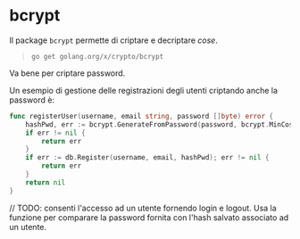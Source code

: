 # bcrypt

Il package `bcrypt` permette di criptare e decriptare *cose*.

> `go get golang.org/x/crypto/bcrypt`

Va bene per criptare password.

Un esempio di gestione delle registrazioni degli utenti criptando anche la password è:

```Go
func registerUser(username, email string, password []byte) error {
    hashPwd, err := bcrypt.GenerateFromPassword(password, bcrypt.MinCost)
    if err != nil {
        return err
    }
    if err := db.Register(username, email, hashPwd); err != nil {
        return err
    }
    return nil
}
```

// TODO: consenti l'accesso ad un utente fornendo login e logout. Usa la funzione per comparare la password fornita con l'hash salvato associato ad un utente.
